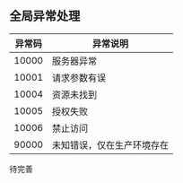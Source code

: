 ## 全局异常处理

| 异常码 | 异常说明                   |
| ------ | -------------------------- |
| 10000  | 服务器异常                 |
| 10001  | 请求参数有误               |
| 10004  | 资源未找到                 |
| 10005  | 授权失败                   |
| 10006  | 禁止访问                   |
| 90000  | 未知错误，仅在生产环境存在 |



待完善